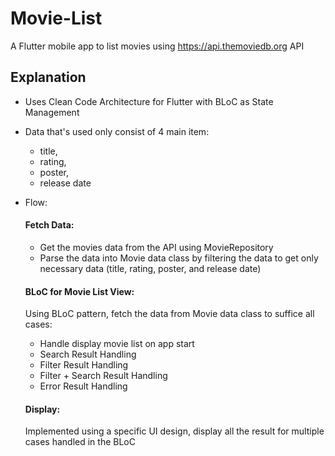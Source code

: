 # Movie-List

A Flutter mobile app to list movies using https://api.themoviedb.org API

## Explanation

- Uses Clean Code Architecture for Flutter with BLoC as State Management
  
- Data that's used only consist of 4 main item:
  -  title,
  -  rating,
  -  poster,
  -  release date
    
- Flow:
  #### Fetch Data:
    - Get the movies data from the API using MovieRepository
    - Parse the data into Movie data class by filtering the data to get only necessary data (title, rating, poster, and release date)
  #### BLoC for Movie List View:
    Using BLoC pattern, fetch the data from Movie data class to suffice all cases:
  
    - Handle display movie list on app start
    - Search Result Handling
    - Filter Result Handling
    - Filter + Search Result Handling
    - Error Result Handling
  #### Display:
     Implemented using a specific UI design, display all the result for multiple cases handled in the BLoC
